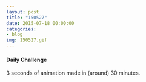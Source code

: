 ```yaml
---
layout: post
title: "150527"
date: 2015-07-18 00:00:00
categories: 
- blog
img: 150527.gif
---
```


<h4>Daily Challenge</h4>
3 seconds of animation made in (around) 30 minutes.
